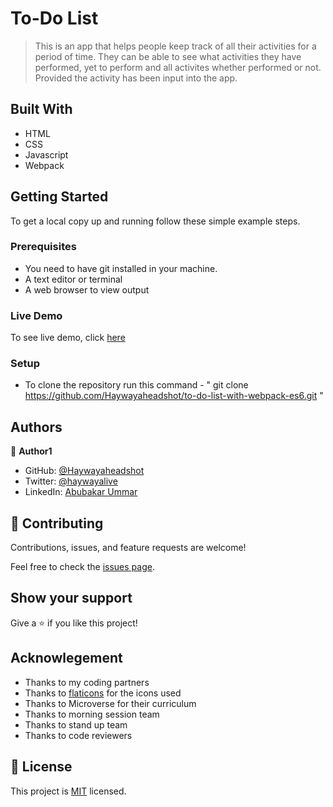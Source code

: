 # To-Do List

> This is an app that helps people keep track of all their activities for a period of time. They can be able to see what activities they have performed, yet to perform and all activites whether performed or not. Provided the activity has been input into the app.


## Built With

- HTML
- CSS
- Javascript
- Webpack


## Getting Started


To get a local copy up and running follow these simple example steps.

### Prerequisites
- You need to have git installed in your machine.
- A text editor or terminal
- A web browser to view output

### Live Demo

To see live demo, click [here](https://haywayaheadshot.github.io/awesome-books/)

### Setup
- To clone the repository run this command - " git clone https://github.com/Haywayaheadshot/to-do-list-with-webpack-es6.git "

## Authors

👤 **Author1**

- GitHub: [@Haywayaheadshot](https://github.com/Haywayaheadshot)
- Twitter: [@haywayalive](https://twitter.com/haywayalive)
- LinkedIn: [Abubakar Ummar](https://linkedin.com/in/abubakar-ummar-4b6643245)


## 🤝 Contributing

Contributions, issues, and feature requests are welcome!

Feel free to check the [issues page](../../issues/).

## Show your support

Give a ⭐️ if you like this project!

## Acknowlegement
- Thanks to my coding partners
- Thanks to [flaticons](https://www.flaticon.com/) for the icons used
- Thanks to Microverse for their curriculum
- Thanks to morning session team
- Thanks to stand up team
- Thanks to code reviewers

## 📝 License

This project is [MIT](./LICENSE) licensed.